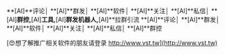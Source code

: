 **[AI]**评论│ **[AI]**群发│ **[AI]**软件│ **[AI]**关注│ **[AI]**私信│ **[AI]**群控,**[AI]**工具,**[AI]**群发机器人,**[AI]**拉群引流
**[AI]**评论│ **[AI]**群发│ **[AI]**软件│ **[AI]**关注│ **[AI]**私信│ **[AI]**群控

[😍想了解推广相关软件的朋友请登录 http://www.vst.tw](http://www.vst.tw)



